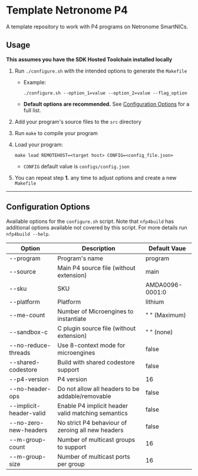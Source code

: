 # Template Netronome P4

A template repository to work with P4 programs on Netronome SmartNICs.


## Usage

**This assumes you have the SDK Hosted Toolchain installed locally**

1. Run `./configure.sh` with the intended options to generate the `Makefile`
    - Example:
        ```
        ./configure.sh --option_1=value --option_2=value --flag_option
        ```
    - **Default options are recommended.** See [Configuration Options](#configuration-options) for a full list.

2. Add your program's source files to the `src` directory

3. Run `make` to compile your program

4. Load your program:
    ```
    make load REMOTEHOST=<target host> CONFIG=<config_file.json>
    ```
    - `CONFIG` default value is `configs/config.json`

5. You can repeat step **1.** any time to adjust options and create a new `Makefile`

---

## Configuration Options

Available options for the `configure.sh` script. Note that `nfp4build` has additional options available not covered by this script. For more details run `nfp4build --help`.

| Option | Description | Default Vaue |
|--------|-------------|--------------|
| --program | Program's name | program |
| --source | Main P4 source file (without extension) | main |
| --sku | SKU | AMDA0096-0001:0 |
| --platform | Platform | lithium |
| --me-count | Number of Microengines to instantiate | " " (Maximum) |
| --sandbox-c | C plugin source file (without extension) | " " (none) |
| --no-reduce-threads | Use 8-context mode for microengines | false |
| --shared-codestore | Build with shared codestore support | false |
| --p4-version | P4 version | 16 |
| --no-header-ops | Do not allow all headers to be addable/removable | false |
| --implicit-header-valid | Enable P4 implicit header valid matching semantics | false |
| --no-zero-new-headers | No strict P4 behaviour of zeroing all new headers | false |
| --m-group-count | Number of multicast groups to support | 16 |
| --m-group-size | Number of multicast ports per group | 16 |
